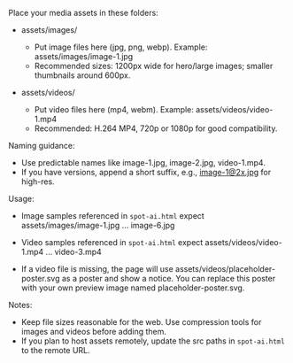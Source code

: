 Place your media assets in these folders:

- assets/images/
  - Put image files here (jpg, png, webp). Example: assets/images/image-1.jpg
  - Recommended sizes: 1200px wide for hero/large images; smaller thumbnails around 600px.

- assets/videos/
  - Put video files here (mp4, webm). Example: assets/videos/video-1.mp4
  - Recommended: H.264 MP4, 720p or 1080p for good compatibility.

Naming guidance:
- Use predictable names like image-1.jpg, image-2.jpg, video-1.mp4.
- If you have versions, append a short suffix, e.g., image-1@2x.jpg for high-res.

Usage:
- Image samples referenced in `spot-ai.html` expect assets/images/image-1.jpg ... image-6.jpg
- Video samples referenced in `spot-ai.html` expect assets/videos/video-1.mp4 ... video-3.mp4

- If a video file is missing, the page will use assets/videos/placeholder-poster.svg as a poster and show a notice. You can replace this poster with your own preview image named placeholder-poster.svg.

Notes:
- Keep file sizes reasonable for the web. Use compression tools for images and videos before adding them.
- If you plan to host assets remotely, update the src paths in `spot-ai.html` to the remote URL.
